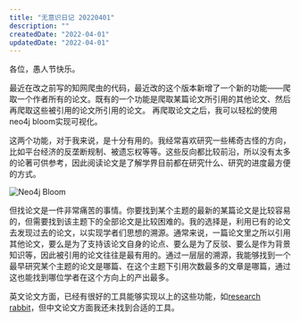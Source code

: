 ```yaml
---
title: "无意识日记 20220401"
description: ""
createdDate: "2022-04-01"
updatedDate: "2022-04-01"
---
```



各位，愚人节快乐。

最近在改之前写的知网爬虫的代码，最近改的这个版本新增了一个新的功能——爬取一个作者所有的论文。既有的一个功能是爬取某篇论文所引用的其他论文、然后再爬取这些被引用的论文所引用的论文。 再爬取论文之后，我可以轻松的使用neo4j bloom实现可视化。

这两个功能，对于我来说，是十分有用的。我经常喜欢研究一些稀奇古怪的方向，比如平台经济的反垄断规制、被遗忘权等等。这些反向都比较前沿，所以没有太多的论著可供参考，因此阅读论文是了解学界目前都在研究什么、研究的进度最方便的方式。

<img
    src="/images/posts/neo4j.png"
    alt="Neo4j Bloom"
/>

但找论文是一件非常痛苦的事情。你要找到某个主题的最新的某篇论文是比较容易的，但需要找到该主题下的全部论文是比较困难的。我的选择是，利用已有的论文去发现过去的论文，以实现学者们思想的溯源。通常来说，一篇论文里之所以引用其他论文，要么是为了支持该论文自身的论点、要么是为了反驳、要么是作为背景知识等，因此被引用的论文往往是最有用的。通过一层层的溯源，我能够找到一个最早研究某个主题的论文是哪篇、在这个主题下引用次数最多的文章是哪篇，通过这也能找到哪位学者在这个方向上的产出最多。

英文论文方面，已经有很好的工具能够实现以上的这些功能，如[research rabbit](https://www.researchrabbit.ai/)，但中文论文方面我还未找到合适的工具。